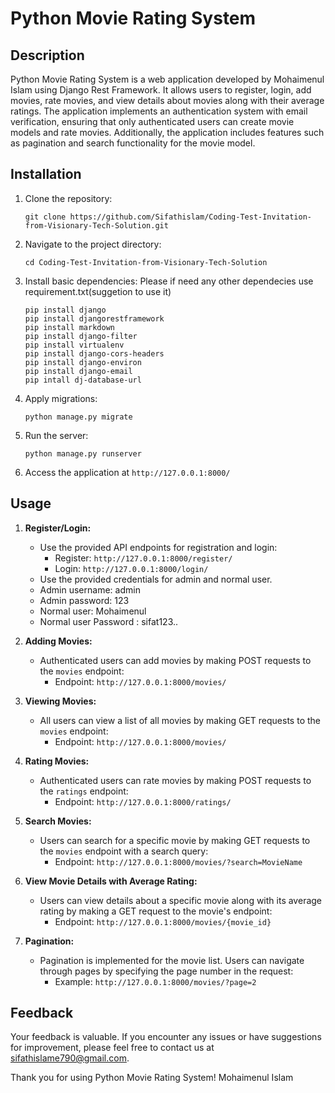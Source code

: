 # Python Movie Rating System

## Description

Python Movie Rating System is a web application developed by Mohaimenul Islam using Django Rest Framework. It allows users to register, login, add movies, rate movies, and view details about movies along with their average ratings. The application implements an authentication system with email verification, ensuring that only authenticated users can create movie models and rate movies. Additionally, the application includes features such as pagination and search functionality for the movie model.

## Installation

1. Clone the repository:
   ```
   git clone https://github.com/Sifathislam/Coding-Test-Invitation-from-Visionary-Tech-Solution.git
   ```

2. Navigate to the project directory:
   ```
   cd Coding-Test-Invitation-from-Visionary-Tech-Solution
   ```

3. Install basic dependencies:
   Please if need any other dependecies use requirement.txt(suggetion to use it)
   ```
   pip install django
   pip install djangorestframework
   pip install markdown      
   pip install django-filter
   pip install virtualenv
   pip install django-cors-headers
   pip install django-environ
   pip install django-email
   pip intall dj-database-url
   ```

5. Apply migrations:
   ```
   python manage.py migrate
   ```

6. Run the server:
   ```
   python manage.py runserver
   ```

7. Access the application at `http://127.0.0.1:8000/`

## Usage

1. **Register/Login:**
   - Use the provided API endpoints for registration and login:
     - Register: `http://127.0.0.1:8000/register/`
     - Login: `http://127.0.0.1:8000/login/`
   - Use the provided credentials for admin and normal user.
   - Admin username: admin
   - Admin password: 123
   - Normal user: Mohaimenul
   - Normal user Password : sifat123..

2. **Adding Movies:**
   - Authenticated users can add movies by making POST requests to the `movies` endpoint:
     - Endpoint: `http://127.0.0.1:8000/movies/`

3. **Viewing Movies:**
   - All users can view a list of all movies by making GET requests to the `movies` endpoint:
     - Endpoint: `http://127.0.0.1:8000/movies/`

4. **Rating Movies:**
   - Authenticated users can rate movies by making POST requests to the `ratings` endpoint:
     - Endpoint: `http://127.0.0.1:8000/ratings/`

5. **Search Movies:**
   - Users can search for a specific movie by making GET requests to the `movies` endpoint with a search query:
     - Endpoint: `http://127.0.0.1:8000/movies/?search=MovieName`

6. **View Movie Details with Average Rating:**
   - Users can view details about a specific movie along with its average rating by making a GET request to the movie's endpoint:
     - Endpoint: `http://127.0.0.1:8000/movies/{movie_id}`

7. **Pagination:**
   - Pagination is implemented for the movie list. Users can navigate through pages by specifying the page number in the request:
     - Example: `http://127.0.0.1:8000/movies/?page=2`

## Feedback

Your feedback is valuable. If you encounter any issues or have suggestions for improvement, please feel free to contact us at sifathislame790@gmail.com.

Thank you for using Python Movie Rating System!
Mohaimenul Islam
